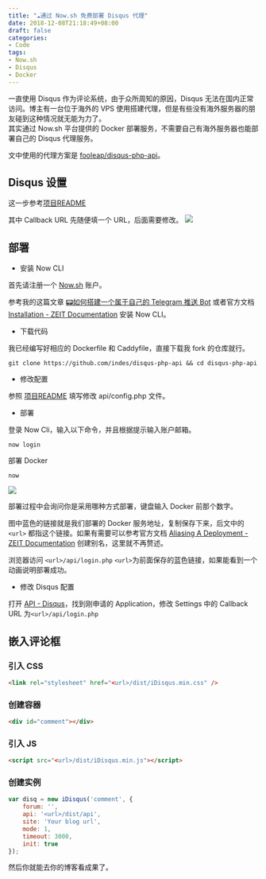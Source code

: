 ```yaml
---
title: "☁️通过 Now.sh 免费部署 Disqus 代理"
date: 2018-12-08T21:18:49+08:00
draft: false
categories:
- Code
tags:
- Now.sh
- Disqus
- Docker
---
```


一直使用 Disqus 作为评论系统，由于众所周知的原因，Disqus 无法在国内正常访问。博主有一台位于海外的 VPS 使用搭建代理，但是有些没有海外服务器的朋友碰到这种情况就无能为力了。  
其实通过 Now.sh 平台提供的 Docker 部署服务，不需要自己有海外服务器也能部署自己的 Disqus 代理服务。

<!--more-->
文中使用的代理方案是 [fooleap/disqus-php-api](https://github.com/fooleap/disqus-php-api)。

## Disqus 设置

这一步参考[项目README](https://github.com/fooleap/disqus-php-api#disqus-%E8%AE%BE%E7%BD%AE)

其中 Callback URL 先随便填一个 URL，后面需要修改。
![](//hesay-me-1251211798.file.myqcloud.com/img/deploy-disqus-proxy-by-now/3436.png)

## 部署
- 安装 Now CLI

首先请注册一个 [Now.sh](https://zeit.co/now) 账户。

参考我的这篇文章 [📟如何搭建一个属于自己的 Telegram 推送 Bot](/posts/your-own-telegram-push-service/#%E5%AE%89%E8%A3%85-now-cli) 或者官方文档 [Installation - ZEIT Documentation](https://zeit.co/docs/v2/getting-started/installation/#from-npm) 安装 Now CLI。

- 下载代码

我已经编写好相应的 Dockerfile 和 Caddyfile，直接下载我 fork 的仓库就行。
```shell
git clone https://github.com/indes/disqus-php-api && cd disqus-php-api
```

- 修改配置

参照 [项目README](https://github.com/fooleap/disqus-php-api#disqus-%E8%AE%BE%E7%BD%AE) 填写修改 api/config.php 文件。

- 部署

登录 Now Cli，输入以下命令，并且根据提示输入账户邮箱。
```
now login
```

部署 Docker
```
now
```
![](//hesay-me-1251211798.file.myqcloud.com/img/deploy-disqus-proxy-by-now/35.png)

部署过程中会询问你是采用哪种方式部署，键盘输入 Docker 前那个数字。

图中蓝色的链接就是我们部署的 Docker 服务地址，复制保存下来，后文中的 `<url>` 都指这个链接。如果有需要可以参考官方文档 [Aliasing A Deployment - ZEIT Documentation](https://zeit.co/docs/v2/domains-and-aliases/aliasing-a-deployment/) 创建别名，这里就不再赘述。

浏览器访问 `<url>/api/login.php` `<url>`为前面保存的蓝色链接，如果能看到一个动画说明部署成功。

- 修改 Disqus 配置

打开 [API - Disqus](https://disqus.com/api/applications/)，找到刚申请的 Application，修改 Settings 中的 Callback URL 为`<url>/api/login.php`

## 嵌入评论框

### 引入 CSS

```html
<link rel="stylesheet" href="<url>/dist/iDisqus.min.css" />
```

### 创建容器

```html
<div id="comment"></div>
```

### 引入 JS

```html
<script src="<url>/dist/iDisqus.min.js"></script>
```

### 创建实例

```javascript
var disq = new iDisqus('comment', {
    forum: '',
    api: '<url>/dist/api',
    site: 'Your blog url',
    mode: 1,
    timeout: 3000,
    init: true
});
```

然后你就能去你的博客看成果了。